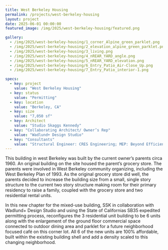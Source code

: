 ```yaml
---
title: West Berkeley Housing
permalink: /projects/west-berkeley-housing
layout: project
date: 2025-06-01 00:00:00
featured_image: /img/2025/west-berkeley-housing/featured.png

gallery:
  - /img/2025/west-berkeley-housing/1_corner_Alpine_green_parklet.png
  - /img/2025/west-berkeley-housing/2_elevation_alpine_green_parklet.png
  - /img/2025/west-berkeley-housing/3_living.png
  - /img/2025/west-berkeley-housing/4_nREAR_YARD_angle.png
  - /img/2025/west-berkeley-housing/5_nREAR_YARD_elevation.png
  - /img/2025/west-berkeley-housing/6_Entry_Patio_Air-Close_Up.png
  - /img/2025/west-berkeley-housing/7_Entry_Patio_interior-1.png

specs:
  - key: project
    value: "West Berkeley Housing"
  - key: status
    value: "Permitting"
  - key: location
    value: "Berkeley, CA"
  - key: size
    value: "7,050 sf"
  - key: Architect
    value: "Studio Skaggs Kennedy"
  - key: "Collaborating Architect/ Owner’s Rep"
    value: "Wadlund+ Design Studio"
  - key: "Consultants"
    value: "Structural Engineer: CRES Engineering; MEP: Beyond Efficiency + Streamline Green"
---
```


This building in west Berkeley was built by the current owner’s parents circa 1960. An original building on the site housed the parent’s grocery store. The parents were involved in West Berkeley community organizing, including the West Berkeley Plan of 1993. As the original grocery store did well, the parents decided to increase the building size from a small, single story structure to the current two story structure making room for their primary residency to raise a family, coupled with the grocery store and two residential rental units. 

In this new chapter for the mixed-use building, SSK in collaboration with Wadlund+ Design Studio and using the State of Californias SB35 expedited permitting process, reconfigures the 3 residential unit building to be 6 units along with the enlargement of the ground floor commercial space connected to outdoor dining area and parklet for a future neighborhood focused café on this corner lot. All 6 of the new units are 100% affordable, built within the existing building shell and add a density scaled to this changing neighborhood. 
